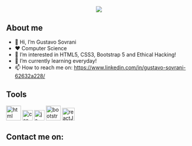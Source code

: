 <h1 align="center">
  <img src="https://files.readme.io/8c11911-senior-front-end-developer-openings-1.gif">
</h1>

## About me
- 👋 Hi, I’m Gustavo Sovrani
- :heart: Computer Science
- 👀 I’m interested in HTML5, CSS3, Bootstrap 5 and Ethical Hacking!
- 🌱 I’m currently learning everyday!
- 📫 How to reach me on: https://www.linkedin.com/in/gustavo-sovrani-62632a228/

## Tools
[<img src="https://upload.wikimedia.org/wikipedia/commons/thumb/6/61/HTML5_logo_and_wordmark.svg/512px-HTML5_logo_and_wordmark.svg.png" alt="html logo" width="40">](https://developer.mozilla.org/en-US/docs/Glossary/HTML5) [<img src="https://upload.wikimedia.org/wikipedia/commons/thumb/d/d5/CSS3_logo_and_wordmark.svg/363px-CSS3_logo_and_wordmark.svg.png" alt="css logo" width="28">](https://developer.mozilla.org/pt-BR/docs/Web/CSS)  [<img src="https://upload.wikimedia.org/wikipedia/commons/thumb/d/d4/Javascript-shield.svg/397px-Javascript-shield.svg.png?20180912181046" alt="js logo" width="28">](https://developer.mozilla.org/pt-BR/docs/Web/JavaScript) [<img src="https://upload.wikimedia.org/wikipedia/commons/thumb/b/b2/Bootstrap_logo.svg/512px-Bootstrap_logo.svg.png" alt="bootstrap logo" width="40">](https://getbootstrap.com/docs/5.1/getting-started/introduction/) [<img src="https://upload.wikimedia.org/wikipedia/commons/thumb/a/a7/React-icon.svg/512px-React-icon.svg.png" alt="reactJs logo" width="34">](https://pt-br.reactjs.org/docs/getting-started.html)

## Contact me on:
<div style="display: inline_block"><br>
  <a href="https://www.instagram.com/if.gusta/" target="_blank"><img src="https://img.shields.io/badge/Instagram-E4405F?style=for-the-badge&logo=instagram&logoColor=white" alt=""target="_blank"></a>
  <a href="mailto: gsovrani10@gmail.com" target="_blank"><img src="https://img.shields.io/badge/Gmail-D14836?style=for-the-badge&logo=gmail&logoColor=white" alt=""target="_blank"></a>
  <a href="https://www.linkedin.com/in/gustavo-sovrani-62632a228/" target="_blank"><img src="https://img.shields.io/badge/LinkedIn-0077B5?style=for-the-badge&logo=linkedin&logoColor=white" alt=""target="_blank"></a>
</div>


<!---
GustavoS10/GustavoS10 is a ✨ special ✨ repository because its `README.md` (this file) appears on your GitHub profile.
You can click the Preview link to take a look at your changes.
--->
